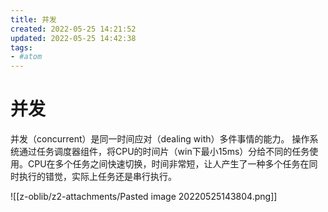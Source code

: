 ```yaml
---
title: 并发
created: 2022-05-25 14:21:52
updated: 2022-05-25 14:42:38
tags: 
- #atom
---
```

# 并发

并发（concurrent）是同一时间应对（dealing with）多件事情的能力。
操作系统通过任务调度器组件，将CPU的时间片（win下最小15ms）分给不同的任务使用。CPU在多个任务之间快速切换，时间非常短，让人产生了一种多个任务在同时执行的错觉，实际上任务还是串行执行。

![[z-oblib/z2-attachments/Pasted image 20220525143804.png]]